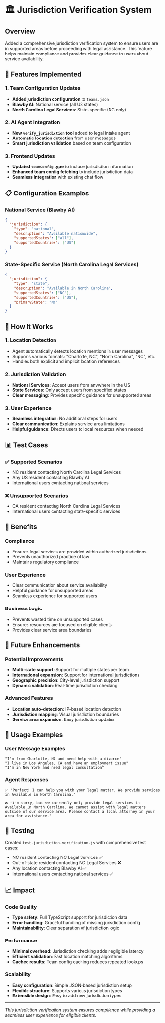 # 🏛️ Jurisdiction Verification System

## **Overview**

Added a comprehensive jurisdiction verification system to ensure users are in supported areas before proceeding with legal assistance. This feature helps maintain compliance and provides clear guidance to users about service availability.

## **🎯 Features Implemented**

### **1. Team Configuration Updates**
- **Added jurisdiction configuration** to `teams.json`
- **Blawby AI**: National service (all US states)
- **North Carolina Legal Services**: State-specific (NC only)

### **2. AI Agent Integration**
- **New `verify_jurisdiction` tool** added to legal intake agent
- **Automatic location detection** from user messages
- **Smart jurisdiction validation** based on team configuration

### **3. Frontend Updates**
- **Updated `teamConfig` type** to include jurisdiction information
- **Enhanced team config fetching** to include jurisdiction data
- **Seamless integration** with existing chat flow

## **📋 Configuration Examples**

### **National Service (Blawby AI)**
```json
{
  "jurisdiction": {
    "type": "national",
    "description": "Available nationwide",
    "supportedStates": ["all"],
    "supportedCountries": ["US"]
  }
}
```

### **State-Specific Service (North Carolina Legal Services)**
```json
{
  "jurisdiction": {
    "type": "state",
    "description": "Available in North Carolina",
    "supportedStates": ["NC"],
    "supportedCountries": ["US"],
    "primaryState": "NC"
  }
}
```

## **🔧 How It Works**

### **1. Location Detection**
- Agent automatically detects location mentions in user messages
- Supports various formats: "Charlotte, NC", "North Carolina", "NC", etc.
- Handles both explicit and implicit location references

### **2. Jurisdiction Validation**
- **National Services**: Accept users from anywhere in the US
- **State Services**: Only accept users from specified states
- **Clear messaging**: Provides specific guidance for unsupported areas

### **3. User Experience**
- **Seamless integration**: No additional steps for users
- **Clear communication**: Explains service area limitations
- **Helpful guidance**: Directs users to local resources when needed

## **📊 Test Cases**

### **✅ Supported Scenarios**
- NC resident contacting North Carolina Legal Services
- Any US resident contacting Blawby AI
- International users contacting national services

### **❌ Unsupported Scenarios**
- CA resident contacting North Carolina Legal Services
- International users contacting state-specific services

## **🚀 Benefits**

### **Compliance**
- Ensures legal services are provided within authorized jurisdictions
- Prevents unauthorized practice of law
- Maintains regulatory compliance

### **User Experience**
- Clear communication about service availability
- Helpful guidance for unsupported areas
- Seamless experience for supported users

### **Business Logic**
- Prevents wasted time on unsupported cases
- Ensures resources are focused on eligible clients
- Provides clear service area boundaries

## **🔮 Future Enhancements**

### **Potential Improvements**
- **Multi-state support**: Support for multiple states per team
- **International expansion**: Support for international jurisdictions
- **Geographic precision**: City-level jurisdiction support
- **Dynamic validation**: Real-time jurisdiction checking

### **Advanced Features**
- **Location auto-detection**: IP-based location detection
- **Jurisdiction mapping**: Visual jurisdiction boundaries
- **Service area expansion**: Easy jurisdiction updates

## **📝 Usage Examples**

### **User Message Examples**
```
"I'm from Charlotte, NC and need help with a divorce"
"I live in Los Angeles, CA and have an employment issue"
"I'm in New York and need legal consultation"
```

### **Agent Responses**
```
✅ "Perfect! I can help you with your legal matter. We provide services in Available in North Carolina."

❌ "I'm sorry, but we currently only provide legal services in Available in North Carolina. We cannot assist with legal matters outside of our service area. Please contact a local attorney in your area for assistance."
```

## **🧪 Testing**

Created `test-jurisdiction-verification.js` with comprehensive test cases:
- NC resident contacting NC Legal Services ✅
- Out-of-state resident contacting NC Legal Services ❌
- Any location contacting Blawby AI ✅
- International users contacting national services ✅

## **📈 Impact**

### **Code Quality**
- **Type safety**: Full TypeScript support for jurisdiction data
- **Error handling**: Graceful handling of missing jurisdiction config
- **Maintainability**: Clear separation of jurisdiction logic

### **Performance**
- **Minimal overhead**: Jurisdiction checking adds negligible latency
- **Efficient validation**: Fast location matching algorithms
- **Cached results**: Team config caching reduces repeated lookups

### **Scalability**
- **Easy configuration**: Simple JSON-based jurisdiction setup
- **Flexible structure**: Supports various jurisdiction types
- **Extensible design**: Easy to add new jurisdiction types

---

*This jurisdiction verification system ensures compliance while providing a seamless user experience for eligible clients.* 